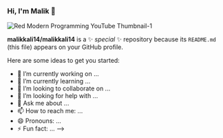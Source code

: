 ### Hi, I'm Malik :wave:

![Red Modern Programming YouTube Thumbnail-1](https://github.com/malikkali14/malikkali14/assets/126530790/2b67a27e-96b2-4525-a72a-8d3153fce229)

**malikkali14/malikkali14** is a ✨ _special_ ✨ repository because its `README.md` (this file) appears on your GitHub profile.

Here are some ideas to get you started:

- 🔭 I’m currently working on ...
- 🌱 I’m currently learning ...
- 👯 I’m looking to collaborate on ...
- 🤔 I’m looking for help with ...
- 💬 Ask me about ...
- 📫 How to reach me: ...
- 😄 Pronouns: ...
- ⚡ Fun fact: ...
-->
